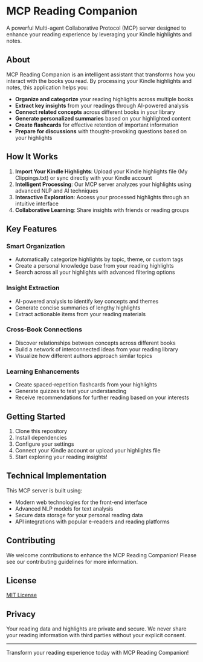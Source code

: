 # MCP Reading Companion

A powerful Multi-agent Collaborative Protocol (MCP) server designed to enhance your reading experience by leveraging your Kindle highlights and notes.

## About

MCP Reading Companion is an intelligent assistant that transforms how you interact with the books you read. By processing your Kindle highlights and notes, this application helps you:

- **Organize and categorize** your reading highlights across multiple books
- **Extract key insights** from your readings through AI-powered analysis
- **Connect related concepts** across different books in your library
- **Generate personalized summaries** based on your highlighted content
- **Create flashcards** for effective retention of important information
- **Prepare for discussions** with thought-provoking questions based on your highlights

## How It Works

1. **Import Your Kindle Highlights**: Upload your Kindle highlights file (My Clippings.txt) or sync directly with your Kindle account
2. **Intelligent Processing**: Our MCP server analyzes your highlights using advanced NLP and AI techniques
3. **Interactive Exploration**: Access your processed highlights through an intuitive interface
4. **Collaborative Learning**: Share insights with friends or reading groups

## Key Features

### Smart Organization
- Automatically categorize highlights by topic, theme, or custom tags
- Create a personal knowledge base from your reading highlights
- Search across all your highlights with advanced filtering options

### Insight Extraction
- AI-powered analysis to identify key concepts and themes
- Generate concise summaries of lengthy highlights
- Extract actionable items from your reading materials

### Cross-Book Connections
- Discover relationships between concepts across different books
- Build a network of interconnected ideas from your reading library
- Visualize how different authors approach similar topics

### Learning Enhancements
- Create spaced-repetition flashcards from your highlights
- Generate quizzes to test your understanding
- Receive recommendations for further reading based on your interests

## Getting Started

1. Clone this repository
2. Install dependencies
3. Configure your settings
4. Connect your Kindle account or upload your highlights file
5. Start exploring your reading insights!

## Technical Implementation

This MCP server is built using:
- Modern web technologies for the front-end interface
- Advanced NLP models for text analysis
- Secure data storage for your personal reading data
- API integrations with popular e-readers and reading platforms

## Contributing

We welcome contributions to enhance the MCP Reading Companion! Please see our contributing guidelines for more information.

## License

[MIT License](LICENSE)

## Privacy

Your reading data and highlights are private and secure. We never share your reading information with third parties without your explicit consent.

---

Transform your reading experience today with MCP Reading Companion!